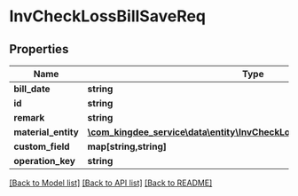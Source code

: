 # InvCheckLossBillSaveReq

## Properties
Name | Type | Description | Notes
------------ | ------------- | ------------- | -------------
**bill_date** | **string** |  | [optional] 
**id** | **string** |  | [optional] 
**remark** | **string** |  | [optional] 
**material_entity** | [**\com_kingdee_service\data\entity\InvCheckLossBillSaveReqMaterialEntity[]**](InvCheckLossBillSaveReqMaterialEntity.md) |  | [optional] 
**custom_field** | **map[string,string]** |  | [optional] 
**operation_key** | **string** |  | [optional] 

[[Back to Model list]](../README.md#documentation-for-models) [[Back to API list]](../README.md#documentation-for-api-endpoints) [[Back to README]](../README.md)


